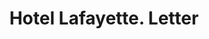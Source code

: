 ---
doi: 10.7916/D85M7HVV
date_other: '1880'
date_other_textual: 1880-1889
form: correspondence
genre:
- Letters (correspondence)
name:
- Hotel Lafayette
object_in_context_url: https://biggert.cul.columbia.edu/items/view/ave_biggert_01410
subject_hierarchical_geographic:
- Philadelphia, Pennsylvania, United States
subject_name:
- Hotel Lafayette
title: Hotel Lafayette. Letter
sort_title: Hotel Lafayette. Letter
call_number: ave_biggert_01410
coordinates:
- 40.00944444444445,-75.13333333333334
pid: ave_biggert_01410
identifiers: ave_biggert_01410
thumbnail: false
permalink: /biggert/ave_biggert_01410/
layout: iiif-image-page
---